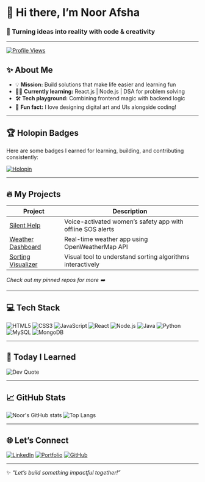 # 👋 Hi there, I’m Noor Afsha

### 🚀 Turning ideas into reality with code & creativity

---

[![Profile Views](https://komarev.com/ghpvc/?username=noorafsha08&style=flat-square&color=brightgreen)](https://github.com/noorafsha08)

## ✨ About Me

- 💡 **Mission:** Build solutions that make life easier and learning fun  
- 👩‍💻 **Currently learning:** React.js | Node.js | DSA for problem solving  
- 🛠️ **Tech playground:** Combining frontend magic with backend logic  
- 🌈 **Fun fact:** I love designing digital art and UIs alongside coding!

---

## 🏆 Holopin Badges

Here are some badges I earned for learning, building, and contributing consistently:

[![Holopin](https://holopin.me/noorafsha08)](https://holopin.io/@noorafsha08)

---

## 🔥 My Projects

| Project | Description |
| --- | --- |
| [Silent Help](https://github.com/noorafsha08/silent_help) | Voice-activated women’s safety app with offline SOS alerts |
| [Weather Dashboard](https://github.com/noorafsha08/Weather-Dashboard) | Real-time weather app using OpenWeatherMap API |
| [Sorting Visualizer](https://github.com/noorafsha08/Sorting-Algorithm-Visualizer) | Visual tool to understand sorting algorithms interactively |

*Check out my pinned repos for more ➡️*

---

## 💻 Tech Stack

![HTML5](https://img.shields.io/badge/HTML5-E34F26?style=flat-square&logo=html5&logoColor=white)
![CSS3](https://img.shields.io/badge/CSS3-1572B6?style=flat-square&logo=css3&logoColor=white)
![JavaScript](https://img.shields.io/badge/JavaScript-F7DF1E?style=flat-square&logo=javascript&logoColor=black)
![React](https://img.shields.io/badge/React-61DAFB?style=flat-square&logo=react&logoColor=black)
![Node.js](https://img.shields.io/badge/Node.js-339933?style=flat-square&logo=node.js&logoColor=white)
![Java](https://img.shields.io/badge/Java-007396?style=flat-square&logo=java&logoColor=white)
![Python](https://img.shields.io/badge/Python-3776AB?style=flat-square&logo=python&logoColor=white)
![MySQL](https://img.shields.io/badge/MySQL-4479A1?style=flat-square&logo=mysql&logoColor=white)
![MongoDB](https://img.shields.io/badge/MongoDB-4EA94B?style=flat-square&logo=mongodb&logoColor=white)

---

## 📝 Today I Learned

![Dev Quote](https://quotes-github-readme.vercel.app/api?type=horizontal&theme=radical)

---

## 📈 GitHub Stats

![Noor's GitHub stats](https://github-readme-stats.vercel.app/api?username=noorafsha08&show_icons=true&theme=radical)
![Top Langs](https://github-readme-stats.vercel.app/api/top-langs/?username=noorafsha08&layout=compact&theme=radical)

---

## 🌐 Let’s Connect

[![LinkedIn](https://img.shields.io/badge/LinkedIn-Connect-blue?style=for-the-badge&logo=linkedin)](https://www.linkedin.com/in/noor-afsha-06612a216/)
[![Portfolio](https://img.shields.io/badge/Portfolio-Visit-orange?style=for-the-badge&logo=netlify&logoColor=white)](https://noorafsha08.netlify.app/)
[![GitHub](https://img.shields.io/badge/GitHub-Follow-black?style=for-the-badge&logo=github)](https://github.com/noorafsha08)

---

✨ *“Let’s build something impactful together!”*
